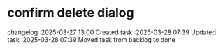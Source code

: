 confirm delete dialog
===

changelog
:2025-03-27 13:00	Created task
:2025-03-28 07:39	Updated task
:2025-03-28 07:39	Moved task from backlog to done